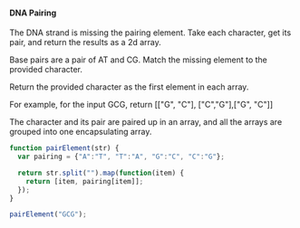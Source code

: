 #### DNA Pairing
The DNA strand is missing the pairing element. Take each character, get its pair, and return the results as a 2d array.

Base pairs are a pair of AT and CG. Match the missing element to the provided character.

Return the provided character as the first element in each array.

For example, for the input GCG, return [["G", "C"], ["C","G"],["G", "C"]]

The character and its pair are paired up in an array, and all the arrays are grouped into one encapsulating array.

```javascript
function pairElement(str) {
  var pairing = {"A":"T", "T":"A", "G":"C", "C":"G"};

  return str.split("").map(function(item) {
    return [item, pairing[item]];
  });
}

pairElement("GCG");
```
